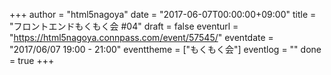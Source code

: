 +++
author = "html5nagoya"
date = "2017-06-07T00:00:00+09:00"
title = "フロントエンドもくもく会 #04"
draft = false
eventurl = "https://html5nagoya.connpass.com/event/57545/"
eventdate = "2017/06/07 19:00 - 21:00"
eventtheme = ["もくもく会"]
eventlog = ""
done = true
+++
